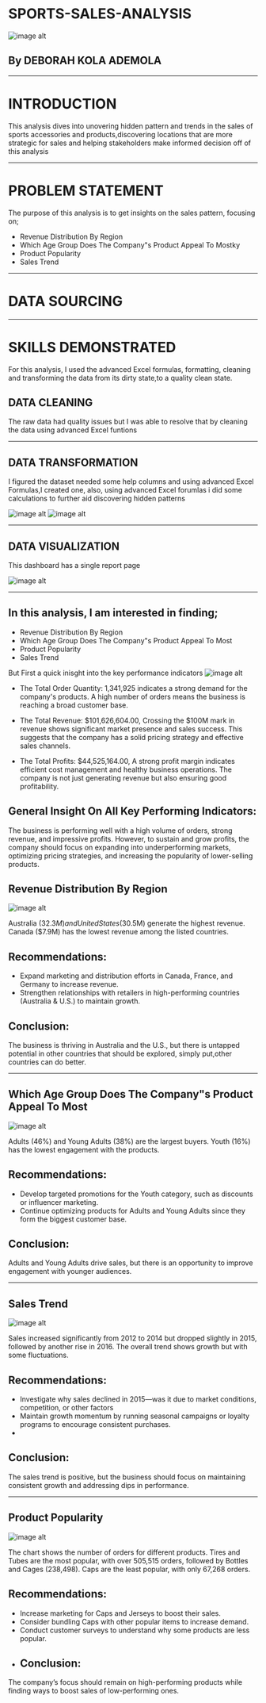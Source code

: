 # SPORTS-SALES-ANALYSIS
![image alt](https://github.com/Temitope-Kola/SPORTS-SALES-ANALYSIS/blob/main/sport%20sales.png?raw=true)

## By DEBORAH KOLA ADEMOLA

___

# INTRODUCTION
This analysis dives into unovering hidden pattern and trends in the sales of sports accessories and products,discovering locations that are more strategic for sales and helping stakeholders make informed decision off of this analysis

___

# PROBLEM STATEMENT
The purpose of this analysis is to get insights on the sales pattern, focusing on;
* Revenue Distribution By Region
* Which Age Group Does The Company"s Product Appeal To Mostky
* Product Popularity
* Sales Trend

___

# DATA SOURCING

___

# SKILLS DEMONSTRATED
For this analysis, I used the advanced Excel formulas, formatting, cleaning and transforming the data from its dirty state,to a quality clean state.

## DATA CLEANING
The raw data had quality issues but I was able to resolve that by cleaning the data using advanced Excel funtions

___

## DATA TRANSFORMATION
I figured the dataset needed some help columns and using advanced Excel Formulas,I created one, also, using advanced Excel forumlas i did some calculations to further aid discovering hidden patterns

![image alt](https://github.com/Temitope-Kola/SPORTS-SALES-ANALYSIS/blob/main/sports%20images/data%20manipulation%20for%20sports%20sales%20-%20Copy.png?raw=true)
![image alt](https://github.com/Temitope-Kola/SPORTS-SALES-ANALYSIS/blob/main/sports%20images/data%20transformation%20for%20sports%20sales%20-%20Copy.png?raw=true)

___

## DATA VISUALIZATION
This dashboard has a single report page

![image alt](https://github.com/Temitope-Kola/SPORTS-SALES-ANALYSIS/blob/main/sports%20images/sport%20sales_analysis%20dashboard.png?raw=true)
___

## In this analysis, I am interested in finding;
* Revenue Distribution By Region
* Which Age Group Does The Company"s Product Appeal To Most
* Product Popularity
* Sales Trend

But First a quick inisght into the key performance indicators
![image alt](https://github.com/Temitope-Kola/SPORTS-SALES-ANALYSIS/blob/main/sports%20images/KPI%20for%20sports%20analysis.png?raw=true)

* The Total Order Quantity: 1,341,925 indicates a strong demand for the company's products. A high number of orders means the business is reaching a broad customer base.

* The Total Revenue: $101,626,604.00, Crossing the $100M mark in revenue shows significant market presence and sales success. This suggests that the company has a solid pricing strategy and effective sales channels.
 
* The Total Profits: $44,525,164.00, A strong profit margin indicates efficient cost management and healthy business operations. The company is not just generating revenue but also ensuring good profitability.

## General Insight On All Key Performing Indicators:
The business is performing well with a high volume of orders, strong revenue, and impressive profits. However, to sustain and grow profits, the company should focus on expanding into underperforming markets, optimizing pricing strategies, and increasing the popularity of lower-selling products. 

## Revenue Distribution By Region
![image alt](https://github.com/Temitope-Kola/SPORTS-SALES-ANALYSIS/blob/main/sports%20images/total%20revenue%20for%20sports%20analysis.png?raw=true)

Australia ($32.3M) and United States ($30.5M) generate the highest revenue.
Canada ($7.9M) has the lowest revenue among the listed countries.

## Recommendations:
* Expand marketing and distribution efforts in Canada, France, and Germany to increase revenue.
* Strengthen relationships with retailers in high-performing countries (Australia & U.S.) to maintain growth.
## Conclusion:
The business is thriving in Australia and the U.S., but there is untapped potential in other countries that should be explored, simply put,other countries can do better.

___

## Which Age Group Does The Company"s Product Appeal To Most
![image alt](https://github.com/Temitope-Kola/SPORTS-SALES-ANALYSIS/blob/main/sports%20images/product_appeal%20.png?raw=true)

Adults (46%) and Young Adults (38%) are the largest buyers.
Youth (16%) has the lowest engagement with the products.

## Recommendations:
* Develop targeted promotions for the Youth category, such as discounts or influencer marketing.
* Continue optimizing products for Adults and Young Adults since they form the biggest customer base.

## Conclusion:
Adults and Young Adults drive sales, but there is an opportunity to improve engagement with younger audiences.
___

## Sales Trend
![image alt](https://github.com/Temitope-Kola/SPORTS-SALES-ANALYSIS/blob/main/sports%20images/sales%20trend%20for%20sports%20sales%20analysis.png?raw=true)

Sales increased significantly from 2012 to 2014 but dropped slightly in 2015, followed by another rise in 2016.
The overall trend shows growth but with some fluctuations.
## Recommendations:
* Investigate why sales declined in 2015—was it due to market conditions, competition, or other factors
* Maintain growth momentum by running seasonal campaigns or loyalty programs to encourage consistent purchases.
* 
## Conclusion:
The sales trend is positive, but the business should focus on maintaining consistent growth and addressing dips in performance.
___

## Product Popularity
![image alt](https://github.com/Temitope-Kola/SPORTS-SALES-ANALYSIS/blob/main/sports%20images/product%20popularity%20for%20sports%20sales.png?raw=true)

The chart shows the number of orders for different products.
Tires and Tubes are the most popular, with over 505,515 orders, followed by Bottles and Cages (238,498).
Caps are the least popular, with only 67,268 orders.
## Recommendations:
* Increase marketing for Caps and Jerseys to boost their sales.
* Consider bundling Caps with other popular items to increase demand.
* Conduct customer surveys to understand why some products are less popular.
*  ## Conclusion:
The company’s focus should remain on high-performing products while finding ways to boost sales of low-performing ones.
